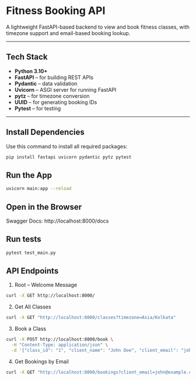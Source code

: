 # Fitness Booking API

A lightweight FastAPI-based backend to view and book fitness classes, with timezone support and email-based booking lookup.

---

## Tech Stack

- **Python 3.10+**
- **FastAPI** – for building REST APIs
- **Pydantic** – data validation
- **Uvicorn** – ASGI server for running FastAPI
- **pytz** – for timezone conversion
- **UUID** – for generating booking IDs
- **Pytest** – for testing

---

## Install Dependencies

Use this command to install all required packages:

```bash
pip install fastapi uvicorn pydantic pytz pytest
```

## Run the App
```bash
uvicorn main:app --reload
```

## Open in the Browser
Swagger Docs: http://localhost:8000/docs

## Run tests
```bash
pytest test_main.py
```

## API Endpoints
1. Root – Welcome Message
```bash
curl -X GET http://localhost:8000/
```

2. Get All Classes
```bash
curl -X GET "http://localhost:8000/classes?timezone=Asia/Kolkata"
```

3. Book a Class
```bash
curl -X POST http://localhost:8000/book \
  -H "Content-Type: application/json" \
  -d '{"class_id": "1", "client_name": "John Doe", "client_email": "john@example.com"}'
```

4. Get Bookings by Email
```bash
curl -X GET "http://localhost:8000/bookings?client_email=john@example.com"
```
